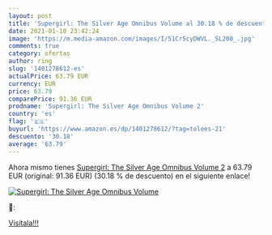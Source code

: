 ```yaml
---
layout: post
title: 'Supergirl: The Silver Age Omnibus Volume al 30.18 % de descuento'
date: 2021-01-10 23:42:24
image: 'https://m.media-amazon.com/images/I/51Cr5cyDWVL._SL200_.jpg'
comments: true
category: ofertas
author: ring
slug: '1401278612-es'
actualPrice: 63.79 EUR
currency: EUR
price: 63.79
comparePrice: 91.36 EUR
prodname: 'Supergirl: The Silver Age Omnibus Volume 2'
country: 'es'
flag: '🇪🇸'
buyurl: 'https://www.amazon.es/dp/1401278612/?tag=tolees-21'
descuento: '30.18'
average: '63.79'
---
```


Ahora mismo tienes [Supergirl: The Silver Age Omnibus Volume 2](https://www.amazon.es/dp/1401278612/?tag=tolees-21) a 63.79 EUR (original: 91.36 EUR) (30.18 %  de descuento) en el siguiente enlace!

[![Supergirl: The Silver Age Omnibus Volume](https://m.media-amazon.com/images/I/51Cr5cyDWVL._SL200_.jpg)](https://www.amazon.es/dp/1401278612/?tag=tolees-21)

🔎:


[Visítala!!!](https://www.amazon.es/dp/1401278612/?tag=tolees-21)
